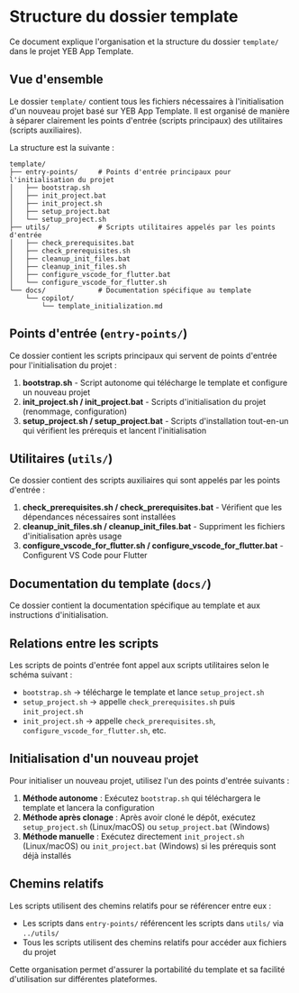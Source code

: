 # Structure du dossier template

Ce document explique l'organisation et la structure du dossier `template/` dans le projet YEB App Template.

## Vue d'ensemble

Le dossier `template/` contient tous les fichiers nécessaires à l'initialisation d'un nouveau projet basé sur YEB App Template. Il est organisé de manière à séparer clairement les points d'entrée (scripts principaux) des utilitaires (scripts auxiliaires).

La structure est la suivante :

```plaintext
template/
├── entry-points/     # Points d'entrée principaux pour l'initialisation du projet
│   ├── bootstrap.sh
│   ├── init_project.bat
│   ├── init_project.sh
│   ├── setup_project.bat
│   └── setup_project.sh
├── utils/            # Scripts utilitaires appelés par les points d'entrée
│   ├── check_prerequisites.bat
│   ├── check_prerequisites.sh
│   ├── cleanup_init_files.bat
│   ├── cleanup_init_files.sh
│   ├── configure_vscode_for_flutter.bat
│   └── configure_vscode_for_flutter.sh
└── docs/             # Documentation spécifique au template
    └── copilot/
        └── template_initialization.md
```

## Points d'entrée (`entry-points/`)

Ce dossier contient les scripts principaux qui servent de points d'entrée pour l'initialisation du projet :

1. **bootstrap.sh** - Script autonome qui télécharge le template et configure un nouveau projet
2. **init_project.sh / init_project.bat** - Scripts d'initialisation du projet (renommage, configuration)
3. **setup_project.sh / setup_project.bat** - Scripts d'installation tout-en-un qui vérifient les prérequis et lancent l'initialisation

## Utilitaires (`utils/`)

Ce dossier contient des scripts auxiliaires qui sont appelés par les points d'entrée :

1. **check_prerequisites.sh / check_prerequisites.bat** - Vérifient que les dépendances nécessaires sont installées
2. **cleanup_init_files.sh / cleanup_init_files.bat** - Suppriment les fichiers d'initialisation après usage
3. **configure_vscode_for_flutter.sh / configure_vscode_for_flutter.bat** - Configurent VS Code pour Flutter

## Documentation du template (`docs/`)

Ce dossier contient la documentation spécifique au template et aux instructions d'initialisation.

## Relations entre les scripts

Les scripts de points d'entrée font appel aux scripts utilitaires selon le schéma suivant :

- `bootstrap.sh` → télécharge le template et lance `setup_project.sh`
- `setup_project.sh` → appelle `check_prerequisites.sh` puis `init_project.sh`
- `init_project.sh` → appelle `check_prerequisites.sh`, `configure_vscode_for_flutter.sh`, etc.

## Initialisation d'un nouveau projet

Pour initialiser un nouveau projet, utilisez l'un des points d'entrée suivants :

1. **Méthode autonome** : Exécutez `bootstrap.sh` qui téléchargera le template et lancera la configuration
2. **Méthode après clonage** : Après avoir cloné le dépôt, exécutez `setup_project.sh` (Linux/macOS) ou `setup_project.bat` (Windows)
3. **Méthode manuelle** : Exécutez directement `init_project.sh` (Linux/macOS) ou `init_project.bat` (Windows) si les prérequis sont déjà installés

## Chemins relatifs

Les scripts utilisent des chemins relatifs pour se référencer entre eux :

- Les scripts dans `entry-points/` référencent les scripts dans `utils/` via `../utils/`
- Tous les scripts utilisent des chemins relatifs pour accéder aux fichiers du projet

Cette organisation permet d'assurer la portabilité du template et sa facilité d'utilisation sur différentes plateformes.
